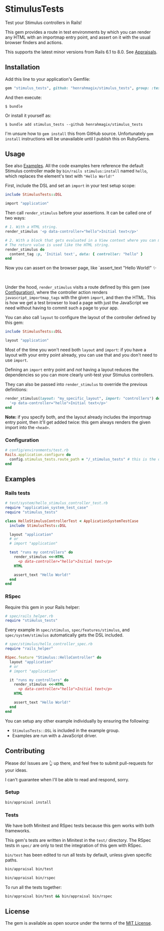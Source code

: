 # StimulusTests

Test your Stimulus controllers in Rails!

This gem provides a route in test environments by which you can render any HTML with an importmap entry point, and assert on it with the usual browser finders and actions.

This supports the latest minor versions from Rails 6.1 to 8.0. See [Appraisals](/Appraisals).

## Installation
Add this line to your application's Gemfile:

```ruby
gem "stimulus_tests", github: "henrahmagix/stimulus_tests", group: :test
```

And then execute:
```shell
$ bundle
```

Or install it yourself as:
```shell
$ bundle add stimulus_tests --github henrahmagix/stimulus_tests
```

I'm unsure how to `gem install` this from GitHub source. Unfortunately `gem install` instructions will be unavailable until I publish this on RubyGems.

## Usage

See also [Examples](#examples). All the code examples here reference the default Stimulus controller made by `bin/rails stimulus:install` named `hello`, which replaces the element's text with `"Hello World!"`

First, include the DSL and set an `import` in your test setup scope:
```rb
include StimulusTests::DSL

import "application"
```

Then call `render_stimulus` before your assertions. It can be called one of two ways:
```rb
# 1. With a HTML string.
render_stimulus '<p data-controller="hello">Initial text</p>'

# 2. With a block that gets evaluated in a View context where you can make use of tag helpers.
# The return value is used like the HTML string.
render_stimulus do
  content_tag :p, 'Initial text', data: { controller: "hello" }
end
```

Now you can assert on the browser page, like `assert_text "Hello World!" ✨

<br>

Under the hood, `render_stimulus` visits a route defined by this gem (see [Configuration](#configuration)), where the controller action renders `javascript_importmap_tags` with the given `import`, and then the HTML. This is how we get a test browser to load a page with just the JavaScript we need without having to commit such a page to your app.

You can also call `layout` to configure the layout of the controller defined by this gem:
```rb
include StimulusTests::DSL

layout "application"
```

Most of the time you won't need both `layout` and `import`: if you have a layout with your entry point already, you can use that and you don't need to use `import`.

Defining an `import` entry point and _not_ having a layout reduces the dependencies so you can more clearly unit-test your Stimulus controllers.

They can also be passed into `render_stimulus` to override the previous definitions:
```rb
render_stimulus(layout: "my_specific_layout", import: "controllers") do
  '<p data-controller="hello">Initial text</p>'
end
```

**Note:** if you specify both, and the layout already includes the importmap entry point, then it'll get added twice: this gem always renders the given import into the `<head>`.

### Configuration

```rb
# config/environments/test.rb
Rails.application.configure do
  config.stimulus_tests.route_path = "/_stimulus_tests" # this is the default
end
```

## Examples

### Rails tests

```rb
# test/system/hello_stimulus_controller_test.rb
require "application_system_test_case"
require "stimulus_tests"

class HelloStimulusControllerTest < ApplicationSystemTestCase
  include StimulusTests::DSL

  layout "application"
  # or
  # import "application"

  test "runs my controllers" do
    render_stimulus <<~HTML
      <p data-controller="hello">Initial text</p>
    HTML

    assert_text "Hello World!"
  end
end
```

### RSpec

Require this gem in your Rails helper:
```rb
# spec/rails_helper.rb
require "stimulus_tests"
```

Every example in `spec/stimulus`, `spec/features/stimulus`, and `spec/system/stimulus` automatically gets the DSL included.

```rb
# spec/stimulus/hello_controller_spec.rb
require "rails_helper"

RSpec.feature "Stimulus::HelloController" do
  layout "application"
  # or
  # import "application"

  it "runs my controllers" do
    render_stimulus <<~HTML
      <p data-controller="hello">Initial text</p>
    HTML

    assert_text "Hello World!"
  end
end
```

You can setup any other example individually by ensuring the following:
- `StimulusTests::DSL` is included in the example group.
- Examples are run with a JavaScript driver.

## Contributing
Please do! Issues are 👆 up there, and feel free to submit pull-requests for your ideas.

I can't guarantee when I'll be able to read and respond, sorry.

### Setup

```sh
bin/appraisal install
```

### Tests

We have both Minitest and RSpec tests because this gem works with both frameworks.

This gem's tests are written in Minitest in the `test/` directory. The RSpec tests in `spec/` are only to test the integration of this gem with RSpec.

`bin/test` has been edited to run all tests by default, unless given specific paths.

```sh
bin/appraisal bin/test
```
```sh
bin/appraisal bin/rspec
```

To run all the tests together:
```sh
bin/appraisal bin/test && bin/appraisal bin/rspec
```

## License
The gem is available as open source under the terms of the [MIT License](https://opensource.org/licenses/MIT).
